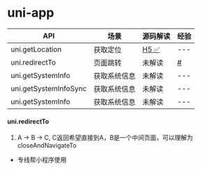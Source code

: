 # uni-app

| API | 场景 | 源码解读 | 经验 |
| --- | --- | --- | --- |
| uni.getLocation | 获取定位 | [H5 ✅](https://github.com/ly525/uni-app/blob/next/packages/uni-h5/src/service/api/location/getLocation.ts) |--- |
| uni.redirectTo | 页面跳转 | 未解读 | [#](#uniredirectto) |
| uni.getSystemInfo | 获取系统信息 | 未解读 |--- |
| uni.getSystemInfoSync | 获取系统信息 | 未解读 |--- |
| uni.getSystemInfo | 获取系统信息 | 未解读 |--- |


#### uni.redirectTo
1. A -> B -> C, C返回希望直接到A，B是一个中间页面，可以理解为 closeAndNavigateTo
  - 专线帮小程序使用

<script setup>
import useCompStore from '@store/copname.js'
import { onMounted } from 'vue'
const compStore =useCompStore()

onMounted(()=>{
  compStore.updateName('')
})

</script>